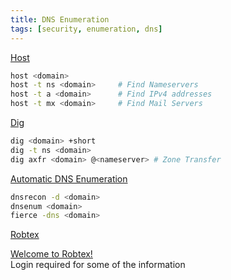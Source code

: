 ```yaml
---
title: DNS Enumeration
tags: [security, enumeration, dns]
---
```


<u>Host</u>

````bash
host <domain>
host -t ns <domain> 	# Find Nameservers
host -t a <domain> 		# Find IPv4 addresses
host -t mx <domain> 	# Find Mail Servers
````

<u>Dig</u>

````bash
dig <domain> +short
dig -t ns <domain>
dig axfr <domain> @<nameserver> # Zone Transfer
````

<u>Automatic DNS Enumeration</u>

````bash
dnsrecon -d <domain>
dnsenum <domain>
fierce -dns <domain>
````

<u>Robtex</u>
  
   [Welcome to Robtex!](https://www.robtex.com/)  
   Login required for some of the information
